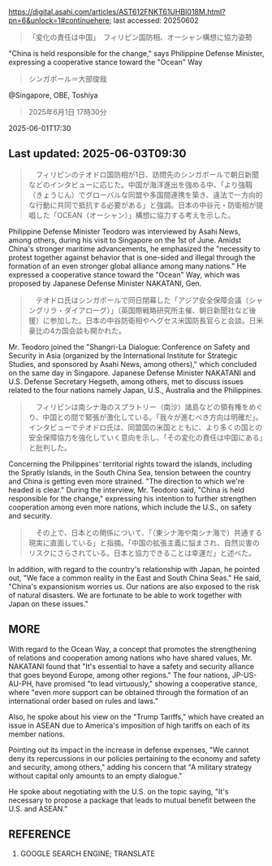 https://digital.asahi.com/articles/AST612FNKT61UHBI018M.html?pn=6&unlock=1#continuehere; last accessed: 20250602

> 「変化の責任は中国」　フィリピン国防相、オーシャン構想に協力姿勢

"China is held responsible for the change," says Philippine Defense Minister, expressing a cooperative stance toward the "Ocean" Way 

> シンガポール＝大部俊哉

@Singapore, OBE, Toshiya

> 2025年6月1日 17時30分

2025-06-01T17:30

## Last updated: 2025-06-03T09:30

> 　フィリピンのテオドロ国防相が1日、訪問先のシンガポールで朝日新聞などのインタビューに応じた。中国が海洋進出を強める中、「より強靱（きょうじん）でグローバルな同盟や多国間連携を築き、違法で一方向的な行動に共同で抵抗する必要がある」と強調。日本の中谷元・防衛相が提唱した「OCEAN（オーシャン）」構想に協力する考えを示した。

Philippine Defense Minister Teodoro was interviewed by Asahi News, among others, during his visit to Singapore on the 1st of June. Amidst China's stronger maritime advancements, he emphasized the "necessity to protest together against behavior that is one-sided and illegal through the formation of an even stronger global alliance among many nations." He expressed a cooperative stance toward the "Ocean" Way, which was proposed by Japanese Defense Minister NAKATANI, Gen.

> 　テオドロ氏はシンガポールで同日閉幕した「アジア安全保障会議（シャングリラ・ダイアローグ）」（英国際戦略研究所主催、朝日新聞社など後援）に参加した。日本の中谷防衛相やヘグセス米国防長官らと会談。日米豪比の4カ国会談も開かれた。

Mr. Teodoro joined the "Shangri-La Dialogue: Conference on Safety and Security in Asia (organized by the International Institute for Strategic Studies, and sponsored by Asahi News, among others)," which concluded on the same day in Singapore. Japanese Defense Minister NAKATANI and U.S. Defense Secretary Hegseth, among others, met to discuss issues related to the four nations namely Japan, U.S., Australia and the Philippines.

> 　フィリピンは南シナ海のスプラトリー（南沙）諸島などの領有権をめぐり、中国との間で緊張が激化している。「我々が進むべき方向は明確だ」。インタビューでテオドロ氏は、同盟国の米国とともに、より多くの国との安全保障協力を強化していく意向を示し、「その変化の責任は中国にある」と批判した。

Concerning the Philippines' territorial rights toward the islands, including the Spratly Islands, in the South China Sea, tension between the country and China is getting even more strained. "The direction to which we're headed is clear." During the interview, Mr. Teodoro said, "China is held responsible for the change," expressing his intention to further strengthen cooperation among even more nations, which include the U.S., on safety and security.

> 　その上で、日本との関係について、「（東シナ海や南シナ海で）共通する現実に直面している」と指摘。「中国の拡張主義に悩まされ、自然災害のリスクにさらされている。日本と協力できることは幸運だ」と述べた。

In addition, with regard to the country's relationship with Japan, he pointed out, "We face a common reality in the East and South China Seas." He said, "China's expansionism worries us. Our nations are also exposed to the risk of natural disasters. We are fortunate to be able to work together with Japan on these issues."

## MORE

With regard to the Ocean Way, a concept that promotes the strengthening of relations and cooperation among nations who have shared values, Mr. NAKATANI found that "It's essential to have a safety and security alliance that goes beyond Europe, among other regions." The four nations, JP-US-AU-PH, have promised "to lead virtuously," showing a cooperative stance, where "even more support can be obtained through the formation of an international order based on rules and laws."  

Also, he spoke about his view on the "Trump Tariffs," which have created an issue in ASEAN due to America's imposition of high tariffs on each of its member nations.

Pointing out its impact in the increase in defense expenses, "We cannot deny its repercussions in our policies pertaining to the economy and safety and security, among others," adding his concern that "A military strategy without capital only amounts to an empty dialogue."

He spoke about negotiating with the U.S. on the topic saying, "It's necessary to propose a package that leads to mutual benefit between the U.S. and ASEAN."

## REFERENCE

1) GOOGLE SEARCH ENGINE; TRANSLATE
